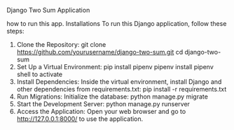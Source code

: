 Django Two Sum Application

how to run this app.
Installations
To run this Django application, follow these steps:
1. Clone the Repository:
   git clone https://github.com/yourusername/django-two-sum.git
  cd django-two-sum
2. Set Up a Virtual Environment:
   pip install pipenv
  pipenv install
 pipenv shell to activate
3. Install Dependencies:
  Inside the virtual environment, install Django and other dependencies from requirements.txt:
pip install -r requirements.txt
4. Run Migrations:
  Initialize the database:
python manage.py migrate
5. Start the Development Server:
   python manage.py runserver
6. Access the Application:
Open your web browser and go to http://127.0.0.1:8000/ to use the application.






